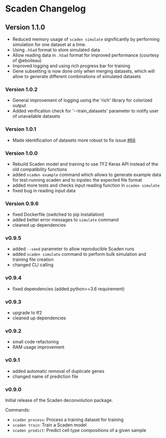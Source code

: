 # Scaden Changelog

## Version 1.1.0

* Reduced memory usage of `scaden simulate` significantly by performing simulation for one dataset at a time.
* Using `.h5ad` format to store simulated data
* Allow reading data in `.h5ad` format for improved performance (courtesy of @eboileau)
* Improved logging and using rich progress bar for training
* Gene subsetting is now done only when merging datasets, which will allow to generate different combinations
of simulated datasets

### Version 1.0.2

* General improvement of logging using the 'rich' library for colorized output
* Added verification check for '--train_datasets' parameter to notify user of 
  unavailable datasets

### Version 1.0.1

* Made identification of datasets more robust to fix issue [#66](https://github.com/KevinMenden/scaden/issues/66)

### Version 1.0.0

* Rebuild Scaden model and training to use TF2 Keras API instead of the old compatibility functions 
* added `scaden example` command which allows to generate example data for test-running scaden and to inpstec the expected file format
* added more tests and checks input reading function in `scaden simulate`
* fixed bug in reading input data 

### Version 0.9.6

+ fixed Dockerfile (switched to pip installation)
+ added better error messages to `simulate` command
+ cleaned up dependencies

### v0.9.5

* added `--seed` parameter to allow reproducible Scaden runs
* added `scaden simulate` command to perform bulk simulation and training file creation
* changed CLI calling

### v0.9.4

* fixed dependencies (added python>=3.6 requirement)

### v0.9.3

* upgrade to tf2
* cleaned up dependencies

### v0.9.2

* small code refactoring
* RAM usage improvement

### v0.9.1

* added automatic removal of duplicate genes
* changed name of prediction file

### v0.9.0   

Initial release of the Scaden deconvolution package.

Commands:

* `scaden process`: Process a training dataset for training
* `scaden train`: Train a Scaden model
* `scaden predict`: Predict cell type compositions of a given sample